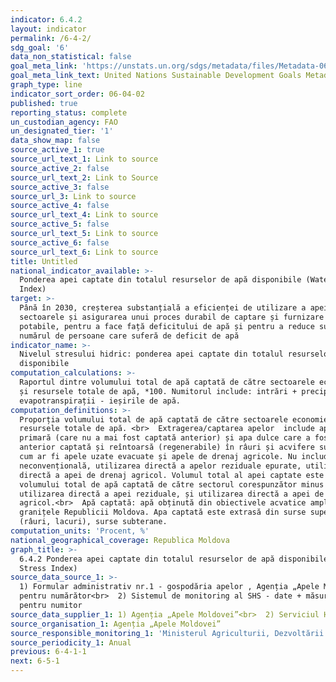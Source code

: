 ```yaml
---
indicator: 6.4.2
layout: indicator
permalink: /6-4-2/
sdg_goal: '6'
data_non_statistical: false
goal_meta_link: 'https://unstats.un.org/sdgs/metadata/files/Metadata-06-04-02.pdf'
goal_meta_link_text: United Nations Sustainable Development Goals Metadata (pdf 428kB)
graph_type: line
indicator_sort_order: 06-04-02
published: true
reporting_status: complete
un_custodian_agency: FAO
un_designated_tier: '1'
data_show_map: false
source_active_1: true
source_url_text_1: Link to source
source_active_2: false
source_url_text_2: Link to Source
source_active_3: false
source_url_3: Link to source
source_active_4: false
source_url_text_4: Link to source
source_active_5: false
source_url_text_5: Link to source
source_active_6: false
source_url_text_6: Link to source
title: Untitled
national_indicator_available: >-
  Ponderea apei captate din totalul resurselor de apă disponibile (Water Stress
  Index)
target: >-
  Până în 2030, creșterea substanțială a eficienței de utilizare a apei în toate
  sectoarele și asigurarea unui proces durabil de captare și furnizare a apei
  potabile, pentru a face față deficitului de apă și pentru a reduce substanțial
  numărul de persoane care suferă de deficit de apă
indicator_name: >-
  Nivelul stresului hidric: ponderea apei captate din totalul resurselor de apă
  disponibile
computation_calculations: >-
  Raportul dintre volumului total de apă captată de către sectoarele economiei
  și resursele totale de apă, *100. Numitorul include: intrări + precipitații -
  evapotranspirații - ieșirile de apă.
computation_definitions: >-
  Proporția volumului total de apă captată de către sectoarele economiei și
  resursele totale de apă. <br>  Extragerea/captarea apelor  include apă brută
  primară (care nu a mai fost captată anterior) și apa dulce care a fost
  anterior captată și reîntoarsă (regenerabile) în râuri și acvifere subterane,
  cum ar fi apele uzate evacuate și apele de drenaj agricole. Nu include apă
  neconvențională, utilizarea directă a apelor reziduale epurate, utilizarea
  directă a apei de drenaj agricol. Volumul total al apei captate este suma
  volumului total de apă captată de către sectorul corespunzător minus
  utilizarea directă a apei reziduale, și utilizarea directă a apei de drenaj
  agricol.<br>  Apă captată: apă obținută din obiectivele acvatice amplasate în
  granițele Republicii Moldova. Apa captată este extrasă din surse superficiale
  (râuri, lacuri), surse subterane.
computation_units: 'Procent, %'
national_geographical_coverage: Republica Moldova
graph_title: >-
  6.4.2 Ponderea apei captate din totalul resurselor de apă disponibile (Water
  Stress Index)
source_data_source_1: >-
  1) Formular administrativ nr.1 - gospodăria apelor , Agenția „Apele Moldovei”-
  pentru numărător<br>  2) Sistemul de monitoring al SHS - date + măsurări -
  pentru numitor
source_data_supplier_1: 1) Agenția „Apele Moldovei”<br>  2) Serviciul Hidrometeorologic de stat
source_organisation_1: Agenția „Apele Moldovei”
source_responsible_monitoring_1: 'Ministerul Agriculturii, Dezvoltării Regionale și Mediului'
source_periodicity_1: Anual
previous: 6-4-1-1
next: 6-5-1
---
```

